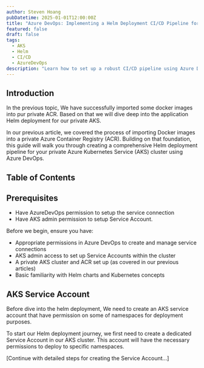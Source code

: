 ```yaml
---
author: Steven Hoang
pubDatetime: 2025-01-01T12:00:00Z
title: "Azure DevOps: Implementing a Helm Deployment CI/CD Pipeline for a Private AKS Cluster"
featured: false
draft: false
tags:
  - AKS
  - Helm
  - CI/CD
  - AzureDevOps
description: "Learn how to set up a robust CI/CD pipeline using Azure DevOps for Helm deployments to a private AKS cluster, leveraging Azure Key Vault and Azure Container Registry."
---
```


## Introduction

In the previous topic, We have successfully imported some docker images into pur private ACR. Based on that we will dive deep into the application Helm deployment for our private AKS.

In our previous article, we covered the process of importing Docker images into a private Azure Container Registry (ACR). Building on that foundation, this guide will walk you through creating a comprehensive Helm deployment pipeline for your private Azure Kubernetes Service (AKS) cluster using Azure DevOps.

## Table of Contents

## Prerequisites

- Have AzureDevOps permission to setup the service connection
- Have AKS admin permission to setup Service Account.

Before we begin, ensure you have:

- Appropriate permissions in Azure DevOps to create and manage service connections
- AKS admin access to set up Service Accounts within the cluster
- A private AKS cluster and ACR set up (as covered in our previous articles)
- Basic familiarity with Helm charts and Kubernetes concepts

## AKS Service Account

Before dive into the helm deployment, We need to create an AKS service account that have permission on some of namespaces for deployment purposes.

To start our Helm deployment journey, we first need to create a dedicated Service Account in our AKS cluster. This account will have the necessary permissions to deploy to specific namespaces.

[Continue with detailed steps for creating the Service Account...]
